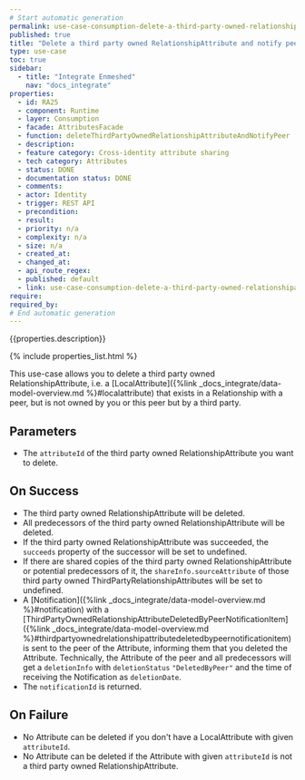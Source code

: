 ```yaml
---
# Start automatic generation
permalink: use-case-consumption-delete-a-third-party-owned-relationshipattribute-and-notify-peer
published: true
title: "Delete a third party owned RelationshipAttribute and notify peer"
type: use-case
toc: true
sidebar:
  - title: "Integrate Enmeshed"
    nav: "docs_integrate"
properties:
  - id: RA25
  - component: Runtime
  - layer: Consumption
  - facade: AttributesFacade
  - function: deleteThirdPartyOwnedRelationshipAttributeAndNotifyPeer
  - description:
  - feature category: Cross-identity attribute sharing
  - tech category: Attributes
  - status: DONE
  - documentation status: DONE
  - comments:
  - actor: Identity
  - trigger: REST API
  - precondition:
  - result:
  - priority: n/a
  - complexity: n/a
  - size: n/a
  - created_at:
  - changed_at:
  - api_route_regex:
  - published: default
  - link: use-case-consumption-delete-a-third-party-owned-relationshipattribute-and-notify-peer
require:
required_by:
# End automatic generation
---
```


{{properties.description}}

{% include properties_list.html %}

This use-case allows you to delete a third party owned RelationshipAttribute, i.e. a [LocalAttribute]({%link _docs_integrate/data-model-overview.md %}#localattribute) that exists in a Relationship with a peer, but is not owned by you or this peer but by a third party.

## Parameters

- The `attributeId` of the third party owned RelationshipAttribute you want to delete.

## On Success

- The third party owned RelationshipAttribute will be deleted.
- All predecessors of the third party owned RelationshipAttribute will be deleted.
- If the third party owned RelationshipAttribute was succeeded, the `succeeds` property of the successor will be set to undefined.
- If there are shared copies of the third party owned RelationshipAttribute or potential predecessors of it, the `shareInfo.sourceAttribute` of those third party owned ThirdPartyRelationshipAttributes will be set to undefined.
- A [Notification]({%link _docs_integrate/data-model-overview.md %}#notification) with a [ThirdPartyOwnedRelationshipAttributeDeletedByPeerNotificationItem]({%link _docs_integrate/data-model-overview.md %}#thirdpartyownedrelationshipattributedeletedbypeernotificationitem) is sent to the peer of the Attribute, informing them that you deleted the Attribute. Technically, the Attribute of the peer and all predecessors will get a `deletionInfo` with `deletionStatus` `"DeletedByPeer"` and the time of receiving the Notification as `deletionDate`.
- The `notificationId` is returned.

## On Failure

- No Attribute can be deleted if you don't have a LocalAttribute with given `attributeId`.
- No Attribute can be deleted if the Attribute with given `attributeId` is not a third party owned RelationshipAttribute.
